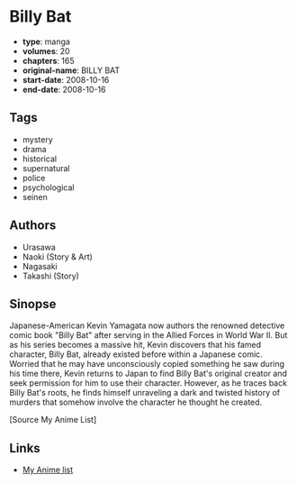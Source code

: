 # Billy Bat

-   **type**: manga
-   **volumes**: 20
-   **chapters**: 165
-   **original-name**: BILLY BAT
-   **start-date**: 2008-10-16
-   **end-date**: 2008-10-16

## Tags

-   mystery
-   drama
-   historical
-   supernatural
-   police
-   psychological
-   seinen

## Authors

-   Urasawa
-   Naoki (Story & Art)
-   Nagasaki
-   Takashi (Story)

## Sinopse

Japanese-American Kevin Yamagata now authors the renowned detective comic book "Billy Bat" after serving in the Allied Forces in World War II. But as his series becomes a massive hit, Kevin discovers that his famed character, Billy Bat, already existed before within a Japanese comic. Worried that he may have unconsciously copied something he saw during his time there, Kevin returns to Japan to find Billy Bat's original creator and seek permission for him to use their character. However, as he traces back Billy Bat's roots, he finds himself unraveling a dark and twisted history of murders that somehow involve the character he thought he created.

[Source My Anime List]

## Links

-   [My Anime list](https://myanimelist.net/manga/11054/Billy_Bat)
